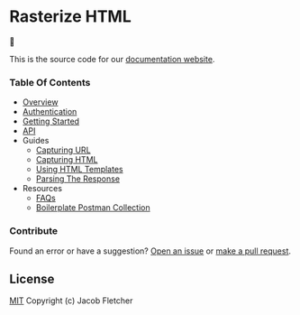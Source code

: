 # Rasterize HTML

:wave:

This is the source code for our [documentation website](https://rhtml.io/docs).

### Table Of Contents

- [Overview](./overview.md)
- [Authentication](./authentication.md)
- [Getting Started](./getting-started.md)
- [API](./api.md)
- Guides
  - [Capturing URL](./guides/capturing-url.md)
  - [Capturing HTML](./guides/capturing-html.md)
  - [Using HTML Templates](./guides/using-html-templates.md)
  - [Parsing The Response](./guides/parsing-the-response.md)
- Resources
  - [FAQs](./faq.md)
  - [Boilerplate Postman Collection](./postman-collection.json)

### Contribute

Found an error or have a suggestion? [Open an issue](https://github.com/rhtml/docs/issues) or [make a pull request](https://github.com/rhtml/docs/pulls).

## License

[MIT](https://github.com/rhtml/docs/blob/master/LICENSE) Copyright (c) Jacob Fletcher
